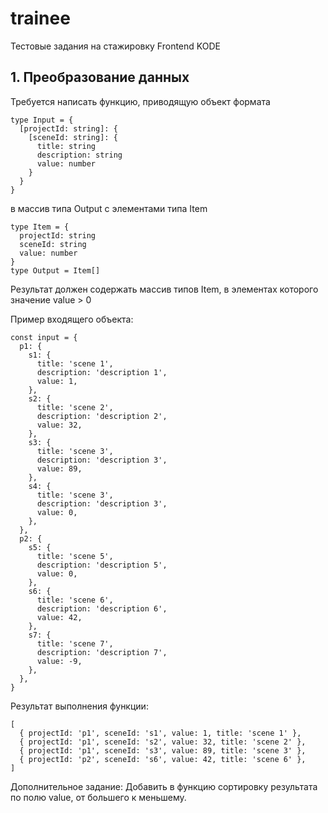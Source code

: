 # trainee

Тестовые задания на стажировку Frontend KODE

## 1. Преобразование данных

Требуется написать функцию, приводящую объект формата

```
type Input = {
  [projectId: string]: {
    [sceneId: string]: {
      title: string
      description: string
      value: number
    }
  }
}
```

в массив типа Output с элементами типа Item

```
type Item = {
  projectId: string
  sceneId: string
  value: number
}
type Output = Item[]
```

Результат должен содержать массив типов Item, в элементах которого значение value > 0

Пример входящего объекта:

```
const input = {
  p1: {
    s1: {
      title: 'scene 1',
      description: 'description 1',
      value: 1,
    },
    s2: {
      title: 'scene 2',
      description: 'description 2',
      value: 32,
    },
    s3: {
      title: 'scene 3',
      description: 'description 3',
      value: 89,
    },
    s4: {
      title: 'scene 3',
      description: 'description 3',
      value: 0,
    },
  },
  p2: {
    s5: {
      title: 'scene 5',
      description: 'description 5',
      value: 0,
    },
    s6: {
      title: 'scene 6',
      description: 'description 6',
      value: 42,
    },
    s7: {
      title: 'scene 7',
      description: 'description 7',
      value: -9,
    },
  },
}
```

Результат выполнения функции:

```
[
  { projectId: 'p1', sceneId: 's1', value: 1, title: 'scene 1' },
  { projectId: 'p1', sceneId: 's2', value: 32, title: 'scene 2' },
  { projectId: 'p1', sceneId: 's3', value: 89, title: 'scene 3' },
  { projectId: 'p2', sceneId: 's6', value: 42, title: 'scene 6' },
]
```

Дополнительное задание:
Добавить в функцию сортировку результата по полю value, от большего к меньшему.
